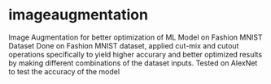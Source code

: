 # imageaugmentation
Image Augmentation for better optimization of ML Model on Fashion MNIST Dataset
Done on Fashion MNIST dataset, applied cut-mix and cutout operations specifically to yield higher accurary and better optimized results by making different combinations of the dataset inputs. Tested on AlexNet to test the accuracy of the model
